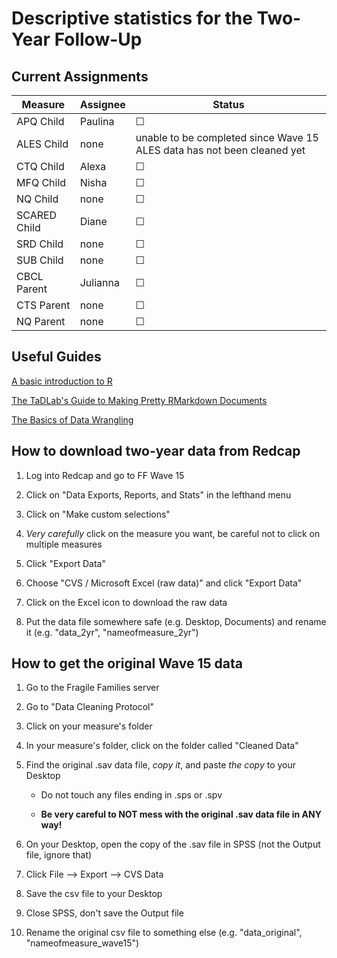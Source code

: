 # Descriptive statistics for the Two-Year Follow-Up

## Current Assignments

| Measure  | Assignee | Status |
| --- | --- | --- |
| APQ Child | Paulina | &#9744; |
| ALES Child | none | unable to be completed since Wave 15 ALES data has not been cleaned yet |
| CTQ Child | Alexa | &#9744; |
| MFQ Child | Nisha | &#9744; |
| NQ Child | none | &#9744; |
| SCARED Child | Diane | &#9744; |
| SRD Child | none | &#9744; |
| SUB Child | none | &#9744; |
| CBCL Parent | Julianna | &#9744; |
| CTS Parent | none | &#9744; |
| NQ Parent | none | &#9744; |

## Useful Guides

[A basic introduction to R](https://jrcalabrese.github.io/Learning_R.html)

[The TaDLab's Guide to Making Pretty RMarkdown Documents](https://jrcalabrese.github.io/pretty_r_guide.html)

[The Basics of Data Wrangling](https://jrcalabrese.github.io/data_wrangling.html)

## How to download two-year data from Redcap

1. Log into Redcap and go to FF Wave 15

2. Click on "Data Exports, Reports, and Stats" in the lefthand menu

3. Click on "Make custom selections"

4. *Very carefully* click on the measure you want, be careful not to click on multiple measures

5. Click "Export Data"

6. Choose "CVS / Microsoft Excel (raw data)" and click "Export Data"

7. Click on the Excel icon to download the raw data

8. Put the data file somewhere safe (e.g. Desktop, Documents) and rename it (e.g. "data_2yr", "nameofmeasure_2yr")

## How to get the original Wave 15 data

1. Go to the Fragile Families server

2. Go to "Data Cleaning Protocol"

3. Click on your measure's folder

4. In your measure's folder, click on the folder called "Cleaned Data"

5. Find the original .sav data file, *copy it*, and paste *the copy* to your Desktop

   * Do not touch any files ending in .sps or .spv
  
   * **Be very careful to NOT mess with the original .sav data file in ANY way!**
  
6. On your Desktop, open the copy of the .sav file in SPSS (not the Output file, ignore that)

7. Click File --> Export --> CVS Data

8. Save the csv file to your Desktop

9. Close SPSS, don't save the Output file

10. Rename the original csv file to something else (e.g. "data_original", "nameofmeasure_wave15")

